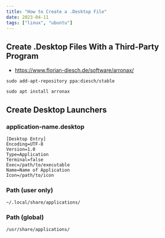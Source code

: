 ```yaml
---
title: "How to Create a .Desktop File"
date: 2023-04-11
tags: ["linux", "ubuntu"]
---
```


## Create .Desktop Files With a Third-Party Program

- https://www.florian-diesch.de/software/arronax/

~~~shell
sudo add-apt-repository ppa:diesch/stable
~~~

~~~shell
sudo apt install arronax
~~~

## Create Desktop Launchers

### application-name.desktop
~~~
[Desktop Entry]
Encoding=UTF-8
Version=1.0
Type=Application
Terminal=false
Exec=/path/to/executable
Name=Name of Application
Icon=/path/to/icon
~~~

### Path (user only)
~~~shell
~/.local/share/applications/
~~~

### Path (global)
~~~
/usr/share/applications/
~~~
